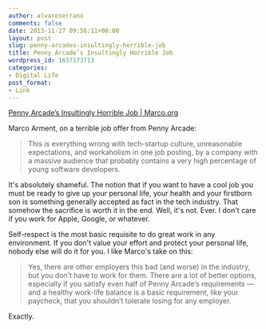 ```yaml
---
author: alvaroserrano
comments: false
date: 2013-11-27 09:56:11+00:00
layout: post
slug: penny-arcades-insultingly-horrible-job
title: Penny Arcade’s Insultingly Horrible Job
wordpress_id: 1637173713
categories:
- Digital Life
post_format:
- Link
---
```


[Penny Arcade’s Insultingly Horrible Job | Marco.org](http://www.marco.org/2013/11/26/penny-arcade-awful-job)

Marco Arment, on a terrible job offer from Penny Arcade:



<blockquote>This is everything wrong with tech-startup culture, unreasonable expectations, and workaholism in one job posting, by a company with a massive audience that probably contains a very high percentage of young software developers.</blockquote>



It's absolutely shameful. The notion that if you want to have a cool job you must be ready to give up your personal life, your health and your firstborn son is something generally accepted as fact in the tech industry. That somehow the sacrifice is worth it in the end. Well, it's not. Ever. I don't care if you work for Apple, Google, or whatever.

Self-respect is the most basic requisite to do great work in any environment. If you don't value your effort and protect your personal life, nobody else will do it for you. I like Marco's take on this:



<blockquote>Yes, there are other employers this bad (and worse) in the industry, but you don’t have to work for them. There are a lot of better options, especially if you satisfy even half of Penny Arcade’s requirements — and a healthy work-life balance is a basic requirement, like your paycheck, that you shouldn’t tolerate losing for any employer.</blockquote>



Exactly.
